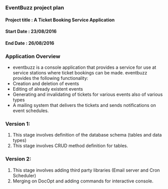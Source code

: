 
### EventBuzz project plan  

#### Project title : A Ticket Booking Service Application  

#### Start Date : 23/08/2016  

#### End Date : 26/08/2016  


### Application Overview

* eventbuzz is a console application that provides a service for use at service stations where ticket bookings can be made. eventbuzz provides the following functionality:  
 * Creation and deletion of events  
 * Editing of already existent events  
 * Generating and invalidating of tickets for various events also of various types  
 * A mailing system that delivers the tickets and sends notifications on event schedules.  

 ### Version 1:  
 1. This stage involves definition of the database schema (tables and data types)  
 2. This stage involves CRUD method definition for tables.  


 ### Version 2:  
 1. This stage involves adding third party libraries (Email server and Cron Scheduler)  
 2. Merging on DocOpt and adding commands for interactive console.  


